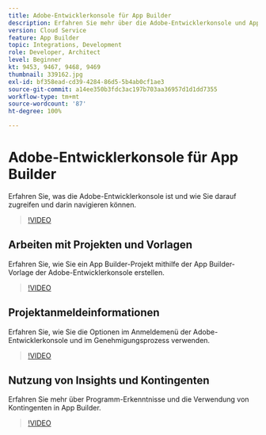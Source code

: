 ```yaml
---
title: Adobe-Entwicklerkonsole für App Builder
description: Erfahren Sie mehr über die Adobe-Entwicklerkonsole und App Builder-Projekte
version: Cloud Service
feature: App Builder
topic: Integrations, Development
role: Developer, Architect
level: Beginner
kt: 9453, 9467, 9468, 9469
thumbnail: 339162.jpg
exl-id: bf358ead-cd39-4284-86d5-5b4ab0cf1ae3
source-git-commit: a14ee350b3fdc3ac197b703aa36957d1d1dd7355
workflow-type: tm+mt
source-wordcount: '87'
ht-degree: 100%

---
```


# Adobe-Entwicklerkonsole für App Builder

Erfahren Sie, was die Adobe-Entwicklerkonsole ist und wie Sie darauf zugreifen und darin navigieren können.

>[!VIDEO](https://video.tv.adobe.com/v/339162/?quality=12&learn=on)

## Arbeiten mit Projekten und Vorlagen

Erfahren Sie, wie Sie ein App Builder-Projekt mithilfe der App Builder-Vorlage der Adobe-Entwicklerkonsole erstellen.

>[!VIDEO](https://video.tv.adobe.com/v/339163/?quality=12&learn=on)

## Projektanmeldeinformationen

Erfahren Sie, wie Sie die Optionen im Anmeldemenü der Adobe-Entwicklerkonsole und im Genehmigungsprozess verwenden.

>[!VIDEO](https://video.tv.adobe.com/v/339164/?quality=12&learn=on)

## Nutzung von Insights und Kontingenten

Erfahren Sie mehr über Programm-Erkenntnisse und die Verwendung von Kontingenten in App Builder.

>[!VIDEO](https://video.tv.adobe.com/v/339165/?quality=12&learn=on)
